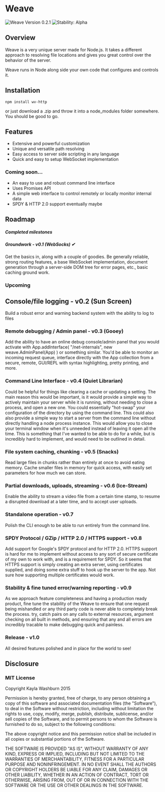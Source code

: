 # Weave

![Weave Version 0.2.1](https://img.shields.io/badge/weave-v0.2.1-5050DD.svg?style=flat)
![Stability: Alpha](http://img.shields.io/badge/stability-alpha-f04c5e.svg?style=flat)

## Overview

Weave is a very unique server made for Node.js. It takes a different approach to resolving
file locations and gives you great control over the behavior of the server.

Weave runs in Node along side your own code that configures and controls it.

## Installation
```Shell
npm install wv-http
```
or just download a .zip and throw it into a node_modules folder somewhere. You should be good to go.

## Features
- Extensive and powerful customization
- Unique and versatile path resolving
- Easy access to server side scripting in any language
- Quick and easy to setup WebSocket implementation


### Coming soon...
- An easy to use and robust command line interface
- Uses Promises API
- A simple web interface to control remotely or locally monitor internal data
- SPDY & HTTP 2.0 support eventually maybe

## Roadmap

##### Completed milestones
##### Groundwork - v0.1 (WebSocks) ✔
Get the basics in, along with a couple of goodies. Be generally reliable,
strong routing features, a base WebSocket implementation, document generation
through a server-side DOM tree for error pages, etc., basic caching ground work.

### Upcoming
## Console/file logging - v0.2 (Sun Screen)
Build a robust error and warning backend system with the ability to log to files

### Remote debugging / Admin panel - v0.3 (Gooey)
Add the ability to have an online debug console/admin panel that you would
activate with App.addInterface( "/net-internals", new weave.AdminPanel(App) )
or something similar. You'd be able to monitor an incoming request queue,
interface directly with the App collection from a secure, remote, GUI/REPL with
syntax highlighting, pretty printing, and more.

### Command Line Interface - v0.4 (Quiet Librarian)
Could be helpful for things like clearing a cache or updating a setting.
The main reason this would be important, is it would provide a simple way
to actively maintain your server while it is running, without needing to
close a process, and open a new one. You could essentially "hot-swap" your
configuration of the directory by using the command line. This could also
also provide a simple way to start a server from the command line without
directly handling a node process instance. This would allow you to close
your terminal window when it's unneeded instead of leaving it open all the
time. This is something that I've wanted to be able to do for a while, but
is incredibly hard to implement, and would need to be outlined in detail.

### File system caching, chunking - v0.5 (Snacks)
Read large files in chunks rather than entirely at once to avoid eating memory.
Cache smaller files in memory for quick access, with easily set parameters for
how much we can store.

### Partial downloads, uploads, streaming - v0.6 (Ice-Stream)
Enable the ability to stream a video file from a certain time stamp, to
resume a disrupted download at a later time, and to accept user uploads.

### Standalone operation - v0.7
Polish the CLI enough to be able to run entirely from the command line.

### SPDY Protocol / GZip / HTTP 2.0 / HTTPS support - v0.8
Add support for Google's SPDY protocol and for HTTP 2.0. HTTPS support is
hard for me to implement without access to any sort of secure certificate
of my own to work with, and is a requirement for SPDY.
So it seems that HTTPS support is simply creating an extra server, using
certificates supplied, and doing some extra stuff to hook up the server
to the app. Not sure how supporting multiple certificates would work.

### Stability & fine tuned error/warning reporting - v0.9
As we approach feature completeness and having a production ready product,
fine tune the stability of the Weave to ensure that one request being mishandled
or any third party code is never able to completely break the process. try, catch
pairs on any calls to external resources, argument checking on all built in methods,
and ensuring that any and all errors are incredibly tracable to make debugging
quick and painless.

### Release - v1.0
All desired features polished and in place for the world to see!

## Disclosure

### MIT License

Copyright Kayla Washburn 2015

Permission is hereby granted, free of charge, to any person obtaining a copy
of this software and associated documentation files (the "Software"), to deal
in the Software without restriction, including without limitation the rights
to use, copy, modify, merge, publish, distribute, sublicense, and/or sell
copies of the Software, and to permit persons to whom the Software is
furnished to do so, subject to the following conditions:

The above copyright notice and this permission notice shall be included in all
copies or substantial portions of the Software.

THE SOFTWARE IS PROVIDED "AS IS", WITHOUT WARRANTY OF ANY KIND, EXPRESS OR
IMPLIED, INCLUDING BUT NOT LIMITED TO THE WARRANTIES OF MERCHANTABILITY,
FITNESS FOR A PARTICULAR PURPOSE AND NONINFRINGEMENT. IN NO EVENT SHALL THE
AUTHORS OR COPYRIGHT HOLDERS BE LIABLE FOR ANY CLAIM, DAMAGES OR OTHER
LIABILITY, WHETHER IN AN ACTION OF CONTRACT, TORT OR OTHERWISE, ARISING FROM,
OUT OF OR IN CONNECTION WITH THE SOFTWARE OR THE USE OR OTHER DEALINGS IN THE
SOFTWARE.
